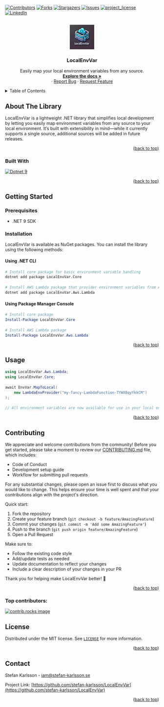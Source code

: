 <a id="readme-top"></a>

[![Contributors][contributors-shield]][contributors-url]
[![Forks][forks-shield]][forks-url]
[![Stargazers][stars-shield]][stars-url]
[![Issues][issues-shield]][issues-url]
[![project_license][license-shield]][license-url]
[![LinkedIn][linkedin-shield]][linkedin-url]

<br />

<div align="center">
  <a href="https://github.com/stefan-karlsson/LocalEnvVar">
    <img src="docs/images/logo.png" alt="Logo" width="80" height="80">
  </a>

<h3 align="center">LocalEnvVar</h3>

  <p align="center">
    Easily map your local environment variables from any source.
    <br />
    <a href="https://github.com/stefan-karlsson/LocalEnvVar"><strong>Explore the docs »</strong></a>
    <br />
    &middot;
    <a href="https://github.com/stefan-karlsson/LocalEnvVar/issues/new?labels=bug&template=bug-report---.md">Report Bug</a>
    &middot;
    <a href="https://github.com/stefan-karlsson/LocalEnvVar/issues/new?labels=enhancement&template=feature-request---.md">Request Feature</a>
  </p>
</div>

<details>
  <summary>Table of Contents</summary>
  <ol>
    <li>
      <a href="#about-the-library">About The Library</a>
      <ul>
        <li><a href="#built-with">Built With</a></li>
      </ul>
    </li>
    <li>
      <a href="#getting-started">Getting Started</a>
      <ul>
        <li><a href="#prerequisites">Prerequisites</a></li>
        <li><a href="#installation">Installation</a></li>
      </ul>
    </li>
    <li><a href="#usage">Usage</a></li>
    <li><a href="#contributing">Contributing</a></li>
    <li><a href="#license">License</a></li>
    <li><a href="#contact">Contact</a></li>
  </ol>
</details>

## About The Library

LocalEnvVar is a lightweight .NET library that simplifies local development by letting you easily map environment variables from any source to your local environment. It’s built with extensibility in mind—while it currently supports a single source, additional sources will be added in future releases.

<p align="right">(<a href="#readme-top">back to top</a>)</p>

### Built With

[![Dotnet 9][Dotnet]][Dotnet-url]

<p align="right">(<a href="#readme-top">back to top</a>)</p>

## Getting Started

### Prerequisites

* .NET 9 SDK

### Installation

LocalEnvVar is available as NuGet packages. You can install the library using the following methods:

#### Using .NET CLI

```sh
# Install core package for basic environment variable handling
dotnet add package LocalEnvVar.Core

# Install AWS Lambda package that provider environment variables from AWS Lambda.
dotnet add package LocalEnvVar.Aws.Lambda
```

#### Using Package Manager Console

```powershell
# Install core package
Install-Package LocalEnvVar.Core

# Install AWS Lambda package
Install-Package LocalEnvVar.Aws.Lambda
```

<p align="right">(<a href="#readme-top">back to top</a>)</p>

<!-- USAGE EXAMPLES -->
## Usage

```csharp
using LocalEnvVar.Aws.Lambda;
using LocalEnvVar.Core;

await EnvVar.MapToLocal(
    new LambdaEnvProvider("my-fancy-LambdaFunction-TYWXBqyYkkCM")
);

// All environment variables are now available for use in your local environment
```

<p align="right">(<a href="#readme-top">back to top</a>)</p>

## Contributing

We appreciate and welcome contributions from the community! Before you get started, please take a moment to review our [CONTRIBUTING.md](CONTRIBUTING.md) file, which includes:

- Code of Conduct
- Development setup guide
- Workflow for submitting pull requests

For any substantial changes, please open an issue first to discuss what you would like to change. This helps ensure your time is well spent and that your contributions align with the project's direction.

Quick start:
1. Fork the repository
2. Create your feature branch (`git checkout -b feature/AmazingFeature`)
3. Commit your changes (`git commit -m 'Add some AmazingFeature'`)
4. Push to the branch (`git push origin feature/AmazingFeature`)
5. Open a Pull Request

Make sure to:
- Follow the existing code style
- Add/update tests as needed
- Update documentation to reflect your changes
- Include a clear description of your changes in your PR

Thank you for helping make LocalEnvVar better! 🚀

<p align="right">(<a href="#readme-top">back to top</a>)</p>

### Top contributors:

<a href="https://github.com/stefan-karlsson/LocalEnvVar/graphs/contributors">
  <img src="https://contrib.rocks/image?repo=stefan-karlsson/LocalEnvVar" alt="contrib.rocks image" />
</a>

<!-- LICENSE -->
## License

Distributed under the MIT license. See [`LICENSE`](LICENSE) for more information.

<p align="right">(<a href="#readme-top">back to top</a>)</p>

<!-- CONTACT -->
## Contact

Stefan Karlsson - iam@stefan-karlsson.se

Project Link: [https://github.com/stefan-karlsson/LocalEnvVar](https://github.com/stefan-karlsson/LocalEnvVar)

<p align="right">(<a href="#readme-top">back to top</a>)</p>

<!-- MARKDOWN LINKS & IMAGES -->
<!-- https://www.markdownguide.org/basic-syntax/#reference-style-links -->
[contributors-shield]: https://img.shields.io/github/contributors/stefan-karlsson/LocalEnvVar.svg?style=for-the-badge
[contributors-url]: https://github.com/stefan-karlsson/LocalEnvVar/graphs/contributors
[forks-shield]: https://img.shields.io/github/forks/stefan-karlsson/LocalEnvVar.svg?style=for-the-badge
[forks-url]: https://github.com/stefan-karlsson/LocalEnvVar/network/members
[stars-shield]: https://img.shields.io/github/stars/stefan-karlsson/LocalEnvVar.svg?style=for-the-badge
[stars-url]: https://github.com/stefan-karlsson/LocalEnvVar/stargazers
[issues-shield]: https://img.shields.io/github/issues/stefan-karlsson/LocalEnvVar.svg?style=for-the-badge
[issues-url]: https://github.com/stefan-karlsson/LocalEnvVar/issues
[license-shield]: https://img.shields.io/github/license/stefan-karlsson/LocalEnvVar.svg?style=for-the-badge
[license-url]: https://github.com/stefan-karlsson/LocalEnvVar/blob/main/LICENSE.txt
[linkedin-shield]: https://img.shields.io/badge/-LinkedIn-black.svg?style=for-the-badge&logo=linkedin&colorB=555
[linkedin-url]: https://linkedin.com/in/stekar
[Dotnet]: https://img.shields.io/badge/dotnet-000000?style=for-the-badge&logo=dotnet&logoColor=white
[Dotnet-url]: https://dotnet.microsoft.com
